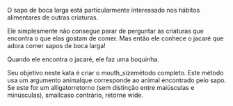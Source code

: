 O sapo de boca larga está particularmente interessado nos hábitos alimentares de outras criaturas.

Ele simplesmente não consegue parar de perguntar às criaturas que encontra o que elas gostam de comer. Mas então ele conhece o jacaré que adora comer sapos de boca larga!

Quando ele encontra o jacaré, ele faz uma boquinha.

Seu objetivo neste kata é criar o mouth_sizemétodo completo. Este método usa um argumento animalque corresponde ao animal encontrado pelo sapo. Se este for um alligatorretorno (sem distinção entre maiúsculas e minúsculas), smallcaso contrário, retorne wide.